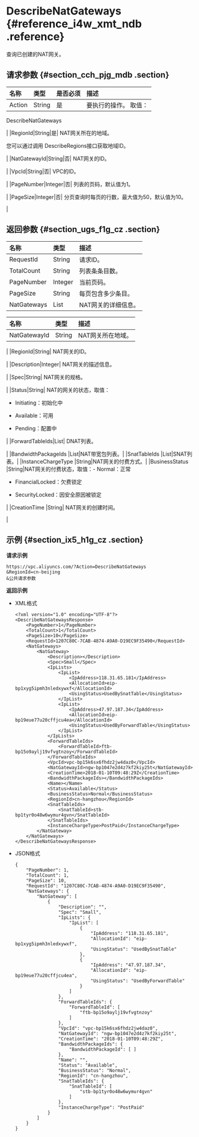 # DescribeNatGateways {#reference_i4w_xmt_ndb .reference}

查询已创建的NAT网关。

## 请求参数 {#section_cch_pjg_mdb .section}

|名称|类型|是否必须|描述|
|:-|:-|:---|:-|
|Action|String|是| 要执行的操作。 取值：

 DescribeNatGateways

 |
|RegionId|String|是| NAT网关所在的地域。

 您可以通过调用 DescribeRegions接口获取地域ID。

 |
|NatGatewayId|String|否| NAT网关的ID。

 |
|VpcId|String|否| VPC的ID。

 |
|PageNumber|Integer|否| 列表的页码，默认值为1。

 |
|PageSize|Integer|否| 分页查询时每页的行数，最大值为50，默认值为10。

 |

## 返回参数 {#section_ugs_f1g_cz .section}

|名称|类型|描述|
|:-|:-|:-|
|RequestId|String|请求ID。|
|TotalCount|String|列表条条目数。|
|PageNumber|Integer|当前页码。|
|PageSize|String|每页包含多少条目。|
|NatGateways|List|NAT网关的详细信息。|

|名称|类型|描述|
|:-|:-|:-|
|NatGatewayId|String| NAT网关所在地域。

 |
|RegionId|String| NAT网关的ID。

 |
|Description|Integer| NAT网关的描述信息。

 |
|Spec|String| NAT网关的规格。

 |
|Status|String| NAT的网关的状态，取值：

-   Initiating：初始化中

-   Available：可用

-   Pending：配置中


 |
|ForwardTableIds|List| DNAT列表。

 |
|BandwidthPackageIds |List|NAT带宽包列表。|
|SnatTableIds |List|SNAT列表。|
|InstanceChargeType |String|NAT网关的付费方式。|
|BusinessStatus |String|NAT网关的付费状态，取值：-   Normal：正常

-   FinancialLocked：欠费锁定

-   SecurityLocked：因安全原因被锁定


|
|CreationTime |String| NAT网关的创建时间。

 |

## 示例 {#section_ix5_h1g_cz .section}

**请求示例**

``` {#createVPCpub}
https://vpc.aliyuncs.com/?Action=DescribeNatGateways
&RegionId=cn-beijing
&公共请求参数
```

**返回示例**

-   XML格式

    ```
    <?xml version="1.0" encoding="UTF-8"?>
    <DescribeNatGatewaysResponse>
    	<PageNumber>1</PageNumber>
    	<TotalCount>1</TotalCount>
    	<PageSize>10</PageSize>
    	<RequestId>1207C80C-7CAB-4874-A9A0-D19EC9F35490</RequestId>
    	<NatGateways>
    		<NatGateway>
    			<Description></Description>
    			<Spec>Small</Spec>
    			<IpLists>
    				<IpList>
    					<IpAddress>118.31.65.181</IpAddress>
    					<AllocationId>eip-bp1xyg5ipmh3nledxywxf</AllocationId>
    					<UsingStatus>UsedBySnatTable</UsingStatus>
    				</IpList>
    				<IpList>
    					<IpAddress>47.97.187.34</IpAddress>
    					<AllocationId>eip-bp19eue77u20cffjcu4ea</AllocationId>
    					<UsingStatus>UsedByForwardTable</UsingStatus>
    				</IpList>
    			</IpLists>
    			<ForwardTableIds>
    				<ForwardTableId>ftb-bp15o9aylj19vfvgtnzoy</ForwardTableId>
    			</ForwardTableIds>
    			<VpcId>vpc-bp15k6sx6fhdz2jw4daz0</VpcId>
    			<NatGatewayId>ngw-bp1047e2d4z7kf2kiy25t</NatGatewayId>
    			<CreationTime>2018-01-10T09:48:29Z</CreationTime>
    			<BandwidthPackageIds></BandwidthPackageIds>
    			<Name></Name>
    			<Status>Available</Status>
    			<BusinessStatus>Normal</BusinessStatus>
    			<RegionId>cn-hangzhou</RegionId>
    			<SnatTableIds>
    				<SnatTableId>stb-bp1tyr0o48w6wymur4gvn</SnatTableId>
    			</SnatTableIds>
    			<InstanceChargeType>PostPaid</InstanceChargeType>
    		</NatGateway>
    	</NatGateways>
    </DescribeNatGatewaysResponse>
    ```

-   JSON格式

    ```
    {
        "PageNumber": 1, 
        "TotalCount": 1, 
        "PageSize": 10, 
        "RequestId": "1207C80C-7CAB-4874-A9A0-D19EC9F35490", 
        "NatGateways": {
            "NatGateway": [ 
                {
                    "Description": "", 
                    "Spec": "Small", 
                    "IpLists": {
                        "IpList": [
                            {
                                "IpAddress": "118.31.65.181", 
                                "AllocationId": "eip-bp1xyg5ipmh3nledxywxf", 
                                "UsingStatus": "UsedBySnatTable"
                            }, 
                            {
                                "IpAddress": "47.97.187.34", 
                                "AllocationId": "eip-bp19eue77u20cffjcu4ea", 
                                "UsingStatus": "UsedByForwardTable"
                            }
                        ]
                    }, 
                    "ForwardTableIds": {
                        "ForwardTableId": [
                            "ftb-bp15o9aylj19vfvgtnzoy"
                        ]
                    }, 
                    "VpcId": "vpc-bp15k6sx6fhdz2jw4daz0", 
                    "NatGatewayId": "ngw-bp1047e2d4z7kf2kiy25t", 
                    "CreationTime": "2018-01-10T09:48:29Z", 
                    "BandwidthPackageIds": {
                        "BandwidthPackageId": [ ]
                    }, 
                    "Name": "", 
                    "Status": "Available", 
                    "BusinessStatus": "Normal", 
                    "RegionId": "cn-hangzhou", 
                    "SnatTableIds": {
                        "SnatTableId": [
                            "stb-bp1tyr0o48w6wymur4gvn"
                        ]
                    }, 
                    "InstanceChargeType": "PostPaid"
                }
            ]
        }
    }
    ```


